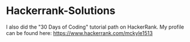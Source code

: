 # Hackerrank-Solutions
I also did the "30 Days of Coding" tutorial path on HackerRank. 
My profile can be found here: https://www.hackerrank.com/mckyle1513
